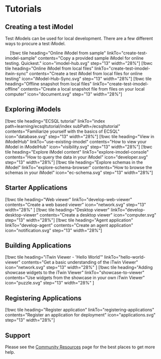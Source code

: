 # Tutorials

## Creating a test iModel

Test iModels can be used for local development. There are a few different ways to procure a test iModel.

&nbsp;
&nbsp;
[!bwc tile heading="Online iModel from sample" linkTo="create-test-imodel-sample" contents="Copy a provided sample iModel for online testing. Quickest." icon="imodel-hub.svg" step="13" width="28%"]
[!bwc tile heading="Online iModel from local files" linkTo="create-test-imodel-itwin-sync" contents="Create a test iModel from local files for online testing" icon="iModel-Hub-Sync.svg" step="13" width="28%"]
[!bwc tile heading="Offline snapshot from local files" linkTo="create-test-imodel-offline" contents="Create a local snapshot file from files on your local computer" icon="document.svg" step="13" width="28%"]

## Exploring iModels

[!bwc tile heading="ECSQL tutorial" linkTo="index path=learning/ecsqltutorial/index subPath=/ecsqltutorial" contents="Familiarize yourself with the basics of ECSQL" icon="database.svg" step="13" width="28%"]
[!bwc tile heading="View in iModelHub" linkTo="use-existing-imodel" contents="How to view your iModel in iModelHub" icon="visibility.svg" step="13" width="28%"]
[!bwc tile heading="Explore iModel content" linkTo="explore-imodel-console" contents="How to query the data in your iModel" icon="developer.svg" step="13" width="28%"]
[!bwc tile heading="Explore schemas in the iModel" linkTo="explore-schema-browser" contents="How to browse the schemas in your iModel" icon="ec-schema.svg" step="13" width="28%"]

## Starter Applications

[!bwc tile heading="Web viewer" linkTo="develop-web-viewer" contents="Create a web based viewer" icon="network.svg" step="13" width="28%" ]
[!bwc tile heading="Desktop viewer" linkTo="develop-desktop-viewer" contents="Create a desktop viewer" icon="computer.svg" step="13" width="28%"]
[!bwc tile heading="Agent application" linkTo="develop-agent" contents="Create an agent application" icon="notification.svg" step="13" width="28%"]

## Building Applications

[!bwc tile heading="iTwin Viewer - 'Hello World'" linkTo="hello-world-viewer" contents="Get a basic understanding of the iTwin Viewer" icon="network.svg" step="13" width="28%" ]
[!bwc tile heading="Adding showcase widgets to the iTwin Viewer" linkTo="showcase-to-viewer" contents="Use widgets from the showcase in your own iTwin Viewer" icon="puzzle.svg" step="13" width="28%" ]

## Registering Applications

[!bwc tile heading="Register application" linkTo="registering-applications" contents="Register an application for deployment" icon="applications.svg" step="13" width="28%"]

## Support

Please see the [Community Resources]($docs/learning/CommunityResources.md) page for the best places to get more help.

<style>
article#main h2 {
  margin-top: 0px !important;
}
article#main h2:after {
  background: rgba(0, 0, 0, 0.1);
}
p {
  margin-bottom: 0px !important;
}
article#main h3:after {
  display: none;
}
</style>
